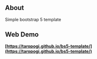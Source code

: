 ## About

Simple bootstrap 5 template

## Web Demo

**[https://taropogi.github.io/bs5-template/](https://taropogi.github.io/bs5-template/)**
